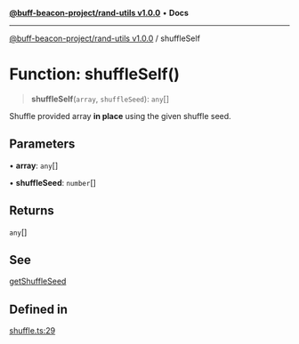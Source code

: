 [**@buff-beacon-project/rand-utils v1.0.0**](../README.md) • **Docs**

***

[@buff-beacon-project/rand-utils v1.0.0](../README.md) / shuffleSelf

# Function: shuffleSelf()

> **shuffleSelf**(`array`, `shuffleSeed`): `any`[]

Shuffle provided array **in place** using the given shuffle seed.

## Parameters

• **array**: `any`[]

• **shuffleSeed**: `number`[]

## Returns

`any`[]

## See

[getShuffleSeed](getShuffleSeed.md)

## Defined in

[shuffle.ts:29](https://github.com/buff-beacon-project/rand-utils/blob/513262d1ea7e1e9191092f47cb72185f50754e7b/src/shuffle.ts#L29)
